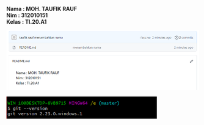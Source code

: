 **Nama : MOH. TAUFIK RAUF** <br>
**Nim : 312010151** <br>
**Kelas : TI.20.A1** <br>

![respo](Gambar/upik1.PNG)

![renita](Gambar/upik2.png)
